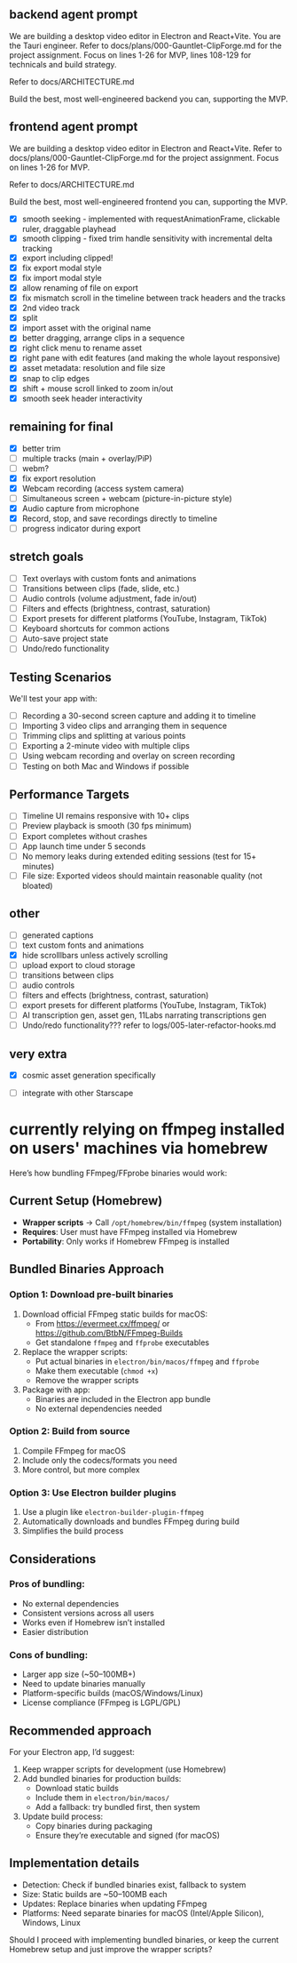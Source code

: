 ## backend agent prompt

We are building a desktop video editor in Electron and React+Vite. You are the Tauri engineer. Refer to docs/plans/000-Gauntlet-ClipForge.md for the project assignment. Focus on lines 1-26 for MVP, lines 108-129 for technicals and build strategy.

Refer to docs/ARCHITECTURE.md

Build the best, most well-engineered backend you can, supporting the MVP.

## frontend agent prompt

We are building a desktop video editor in Electron and React+Vite. Refer to docs/plans/000-Gauntlet-ClipForge.md for the project assignment. Focus on lines 1-26 for MVP.

Refer to docs/ARCHITECTURE.md

Build the best, most well-engineered frontend you can, supporting the MVP.

- [x] smooth seeking - implemented with requestAnimationFrame, clickable ruler, draggable playhead
- [x] smooth clipping - fixed trim handle sensitivity with incremental delta tracking
- [x] export including clipped!
- [x] fix export modal style
- [x] fix import modal style
- [x] allow renaming of file on export
- [x] fix mismatch scroll in the timeline between track headers and the tracks
- [x] 2nd video track
- [x] split
- [x] import asset with the original name
- [x] better dragging, arrange clips in a sequence
- [x] right click menu to rename asset
- [x] right pane with edit features (and making the whole layout responsive)
- [x] asset metadata: resolution and file size
- [x] snap to clip edges
- [x] shift + mouse scroll linked to zoom in/out
- [x] smooth seek header interactivity

## remaining for final
- [x] better trim
- [ ] multiple tracks (main + overlay/PiP)
- [ ] webm?
- [x] fix export resolution
- [x] Webcam recording (access system camera)
- [ ] Simultaneous screen + webcam (picture-in-picture style)
- [x] Audio capture from microphone
- [x] Record, stop, and save recordings directly to timeline
- [ ] progress indicator during export

## stretch goals
- [ ] Text overlays with custom fonts and animations
- [ ] Transitions between clips (fade, slide, etc.)
- [ ] Audio controls (volume adjustment, fade in/out)
- [ ] Filters and effects (brightness, contrast, saturation)
- [ ] Export presets for different platforms (YouTube, Instagram, TikTok)
- [ ] Keyboard shortcuts for common actions
- [ ] Auto-save project state
- [ ] Undo/redo functionality

## Testing Scenarios
We'll test your app with:
- [ ] Recording a 30-second screen capture and adding it to timeline
- [ ] Importing 3 video clips and arranging them in sequence
- [ ] Trimming clips and splitting at various points
- [ ] Exporting a 2-minute video with multiple clips
- [ ] Using webcam recording and overlay on screen recording
- [ ] Testing on both Mac and Windows if possible

## Performance Targets
- [ ] Timeline UI remains responsive with 10+ clips
- [ ] Preview playback is smooth (30 fps minimum)
- [ ] Export completes without crashes
- [ ] App launch time under 5 seconds
- [ ] No memory leaks during extended editing sessions (test for 15+ minutes)
- [ ] File size: Exported videos should maintain reasonable quality (not bloated)

## other
- [ ] generated captions
- [ ] text custom fonts and animations
- [x] hide scrolllbars unless actively scrolling
- [ ] upload export to cloud storage
- [ ] transitions between clips
- [ ] audio controls
- [ ] filters and effects (brightness, contrast, saturation)
- [ ] export presets for different platforms (YouTube, Instagram, TikTok)
- [ ] AI transcription gen, asset gen, 11Labs narrating transcriptions gen
- [ ] Undo/redo functionality??? refer to logs/005-later-refactor-hooks.md

## very extra

- [x] cosmic asset generation specifically
- [ ] integrate with other Starscape



# currently relying on ffmpeg installed on users' machines via homebrew
Here’s how bundling FFmpeg/FFprobe binaries would work:

## Current Setup (Homebrew)

- **Wrapper scripts** → Call `/opt/homebrew/bin/ffmpeg` (system installation)
- **Requires**: User must have FFmpeg installed via Homebrew
- **Portability**: Only works if Homebrew FFmpeg is installed

## Bundled Binaries Approach

### Option 1: Download pre-built binaries
1. Download official FFmpeg static builds for macOS:
   - From https://evermeet.cx/ffmpeg/ or https://github.com/BtbN/FFmpeg-Builds
   - Get standalone `ffmpeg` and `ffprobe` executables
2. Replace the wrapper scripts:
   - Put actual binaries in `electron/bin/macos/ffmpeg` and `ffprobe`
   - Make them executable (`chmod +x`)
   - Remove the wrapper scripts
3. Package with app:
   - Binaries are included in the Electron app bundle
   - No external dependencies needed

### Option 2: Build from source
1. Compile FFmpeg for macOS
2. Include only the codecs/formats you need
3. More control, but more complex

### Option 3: Use Electron builder plugins
1. Use a plugin like `electron-builder-plugin-ffmpeg`
2. Automatically downloads and bundles FFmpeg during build
3. Simplifies the build process

## Considerations

### Pros of bundling:
- No external dependencies
- Consistent versions across all users
- Works even if Homebrew isn’t installed
- Easier distribution

### Cons of bundling:
- Larger app size (~50–100MB+)
- Need to update binaries manually
- Platform-specific builds (macOS/Windows/Linux)
- License compliance (FFmpeg is LGPL/GPL)

## Recommended approach

For your Electron app, I’d suggest:

1. Keep wrapper scripts for development (use Homebrew)
2. Add bundled binaries for production builds:
   - Download static builds
   - Include them in `electron/bin/macos/`
   - Add a fallback: try bundled first, then system
3. Update build process:
   - Copy binaries during packaging
   - Ensure they’re executable and signed (for macOS)

## Implementation details

- Detection: Check if bundled binaries exist, fallback to system
- Size: Static builds are ~50–100MB each
- Updates: Replace binaries when updating FFmpeg
- Platforms: Need separate binaries for macOS (Intel/Apple Silicon), Windows, Linux

Should I proceed with implementing bundled binaries, or keep the current Homebrew setup and just improve the wrapper scripts?
